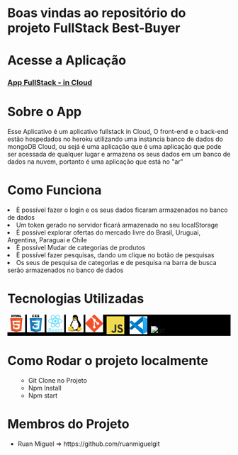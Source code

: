 

# Boas vindas ao repositório do projeto FullStack Best-Buyer


# Acesse a Aplicação
<a href="https://react-lsbuy.herokuapp.com//"><h3> App FullStack - in Cloud</h3> </a>

# Sobre o App
 <p> Esse Aplicativo é um aplicativo fullstack in Cloud, O front-end e o back-end estão hospedados no heroku utilizando uma instancia banco de dados do mongoDB Cloud, 
 ou sejá é uma aplicação que é uma aplicação que pode ser acessada de qualquer lugar e armazena os seus dados em um banco de dados na nuvem, portanto é uma aplicação que está no "ar"</p>  


# Como Funciona
<li> È possível fazer o login e os seus dados ficaram armazenados no banco de dados</li>
<li> Um token gerado no servidor ficará armazenado no seu localStorage</li>
<li> È possível explorar ofertas do mercado livre do Brasil, Uruguai, Argentina, Paraguai e Chile</li>
<li> É possível Mudar de categorias de produtos</li>
<li> È possível fazer pesquisas, dando um clique no botão de pesquisas</li>
<li> Os seus de pesquisa de categorias e de pesquisa na barra de busca serão armazenados no banco de dados</li>



# Tecnologias Utilizadas
<p align="center">
 <div style="background-color:black">
<img src="https://raw.githubusercontent.com/devicons/devicon/master/icons/html5/html5-original-wordmark.svg" alt="html5" style="max-width:100%;" width="40" height="40">
<img src="https://raw.githubusercontent.com/devicons/devicon/master/icons/css3/css3-original-wordmark.svg" alt="css3" style="max-width:100%;" width="40" height="40">
<img src="https://raw.githubusercontent.com/devicons/devicon/master/icons/react/react-original-wordmark.svg" alt="react" style="max-width:100%;" width="40" height="40">
<img src="https://raw.githubusercontent.com/devicons/devicon/master/icons/linux/linux-original.svg" alt="linux" style="max-width:100%;" width="40" height="40">
<img src="https://raw.githubusercontent.com/devicons/devicon/master/icons/git/git-original.svg" alt="git" style="max-width:100%;" width="40" height="40">
<img src="https://raw.githubusercontent.com/github/explore/80688e429a7d4ef2fca1e82350fe8e3517d3494d/topics/javascript/javascript.png" alt="Javascript" height="40" style="vertical-align:top; margin:4px">
<img src="https://raw.githubusercontent.com/github/explore/80688e429a7d4ef2fca1e82350fe8e3517d3494d/topics/visual-studio-code/visual-studio-code.png" alt="VS Code" height="40" style="vertical-align:top; margin:4px">
<img src="https://cdn-media-1.freecodecamp.org/images/1*FDNeKIUeUnf0XdqHmi7nsw.png" alt="git" style="max-width:100%;" width="40" height="40">


</p>
</div>



# Como Rodar o projeto localmente
<ol>
  <ul>
  <li> Git Clone no Projeto</li>
  <li> Npm Install</li>
  <li> Npm start</li>
 </ul>
 </ol>

# Membros do Projeto
<ul>
  <li>Ruan Miguel => https://github.com/ruanmiguelgit</li>
</ul>


  





  
